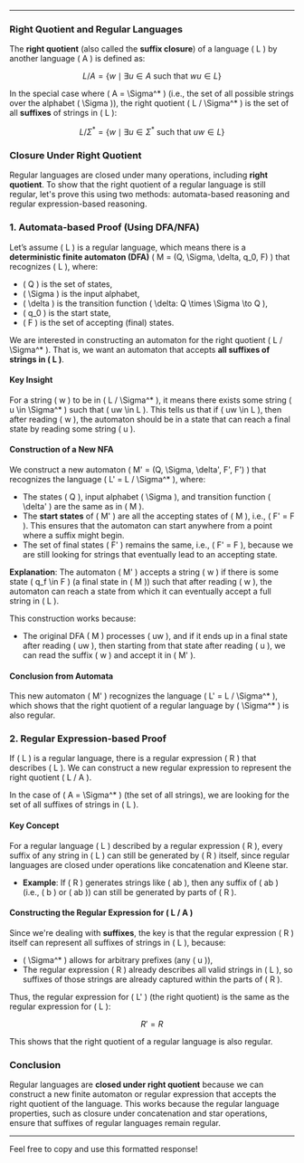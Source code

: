 
---
### Right Quotient and Regular Languages

The **right quotient** (also called the **suffix closure**) of a language \( L \) by another language \( A \) is defined as:

$$
L / A = \{ w \mid \exists u \in A \text{ such that } wu \in L \}
$$

In the special case where \( A = \Sigma^* \) (i.e., the set of all possible strings over the alphabet \( \Sigma \)), the right quotient \( L / \Sigma^* \) is the set of all **suffixes** of strings in \( L \):

$$
L / \Sigma^* = \{ w \mid \exists u \in \Sigma^* \text{ such that } uw \in L \}
$$

### Closure Under Right Quotient

Regular languages are closed under many operations, including **right quotient**. To show that the right quotient of a regular language is still regular, let's prove this using two methods: automata-based reasoning and regular expression-based reasoning.

### 1. Automata-based Proof (Using DFA/NFA)

Let’s assume \( L \) is a regular language, which means there is a **deterministic finite automaton (DFA)** \( M = (Q, \Sigma, \delta, q_0, F) \) that recognizes \( L \), where:
- \( Q \) is the set of states,
- \( \Sigma \) is the input alphabet,
- \( \delta \) is the transition function \( \delta: Q \times \Sigma \to Q \),
- \( q_0 \) is the start state,
- \( F \) is the set of accepting (final) states.

We are interested in constructing an automaton for the right quotient \( L / \Sigma^* \). That is, we want an automaton that accepts **all suffixes of strings in \( L \)**.

#### Key Insight

For a string \( w \) to be in \( L / \Sigma^* \), it means there exists some string \( u \in \Sigma^* \) such that \( uw \in L \). This tells us that if \( uw \in L \), then after reading \( w \), the automaton should be in a state that can reach a final state by reading some string \( u \).

#### Construction of a New NFA

We construct a new automaton \( M' = (Q, \Sigma, \delta', F', F') \) that recognizes the language \( L' = L / \Sigma^* \), where:
- The states \( Q \), input alphabet \( \Sigma \), and transition function \( \delta' \) are the same as in \( M \).
- The **start states** of \( M' \) are all the accepting states of \( M \), i.e., \( F' = F \). This ensures that the automaton can start anywhere from a point where a suffix might begin.
- The set of final states \( F' \) remains the same, i.e., \( F' = F \), because we are still looking for strings that eventually lead to an accepting state.

**Explanation**: The automaton \( M' \) accepts a string \( w \) if there is some state \( q_f \in F \) (a final state in \( M \)) such that after reading \( w \), the automaton can reach a state from which it can eventually accept a full string in \( L \).

This construction works because:
- The original DFA \( M \) processes \( uw \), and if it ends up in a final state after reading \( uw \), then starting from that state after reading \( u \), we can read the suffix \( w \) and accept it in \( M' \).

#### Conclusion from Automata

This new automaton \( M' \) recognizes the language \( L' = L / \Sigma^* \), which shows that the right quotient of a regular language by \( \Sigma^* \) is also regular.

### 2. Regular Expression-based Proof

If \( L \) is a regular language, there is a regular expression \( R \) that describes \( L \). We can construct a new regular expression to represent the right quotient \( L / A \).

In the case of \( A = \Sigma^* \) (the set of all strings), we are looking for the set of all suffixes of strings in \( L \).

#### Key Concept

For a regular language \( L \) described by a regular expression \( R \), every suffix of any string in \( L \) can still be generated by \( R \) itself, since regular languages are closed under operations like concatenation and Kleene star.

- **Example**: If \( R \) generates strings like \( ab \), then any suffix of \( ab \) (i.e., \( b \) or \( ab \)) can still be generated by parts of \( R \).

#### Constructing the Regular Expression for \( L / A \)

Since we're dealing with **suffixes**, the key is that the regular expression \( R \) itself can represent all suffixes of strings in \( L \), because:
- \( \Sigma^* \) allows for arbitrary prefixes (any \( u \)),
- The regular expression \( R \) already describes all valid strings in \( L \), so suffixes of those strings are already captured within the parts of \( R \).

Thus, the regular expression for \( L' \) (the right quotient) is the same as the regular expression for \( L \):

$$
R' = R
$$

This shows that the right quotient of a regular language is also regular.

### Conclusion

Regular languages are **closed under right quotient** because we can construct a new finite automaton or regular expression that accepts the right quotient of the language. This works because the regular language properties, such as closure under concatenation and star operations, ensure that suffixes of regular languages remain regular.

--- 

Feel free to copy and use this formatted response!